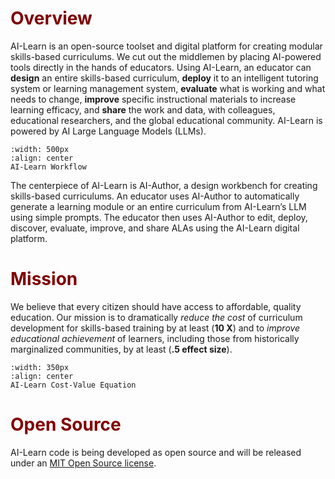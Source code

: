# <font color="maroon">Overview</font>

AI-Learn is an open-source toolset and digital platform for creating modular skills-based curriculums. We cut out the middlemen by placing AI-powered tools directly in the hands of educators. Using AI-Learn, an educator can **design** an entire skills-based curriculum, **deploy** it to an intelligent tutoring system or learning management system, **evaluate** what is working and what needs to change, **improve** specific instructional materials to increase learning efficacy, and **share** the work and data, with colleagues, educational researchers, and the global educational community. AI-Learn is powered by AI Large Language Models (LLMs).

```{figure} /images/workflow.png
:width: 500px
:align: center
AI-Learn Workflow
```

The centerpiece of AI-Learn is AI-Author, a design workbench for creating skills-based curriculums. An educator uses AI-Author to automatically generate a learning module or an entire curriculum from AI-Learn’s LLM using simple prompts. The educator then uses AI-Author to edit, deploy, discover, evaluate, improve, and share ALAs using the AI-Learn digital platform. 

# <font color="maroon">Mission</font>

We believe that every citizen should have access to affordable, quality education. Our mission is to dramatically *reduce the cost* of curriculum development for skills-based training by at least (**10 X**) and to *improve educational achievement* of learners, including those from historically marginalized communities, by at least (**.5 effect size**).

```{figure} /images/costvalue.png
:width: 350px
:align: center
AI-Learn Cost-Value Equation
```
# <font color="maroon">Open Source</font>

AI-Learn code is being developed as open source and will be released under an [MIT Open Source license](https://en.wikipedia.org/wiki/MIT_License).